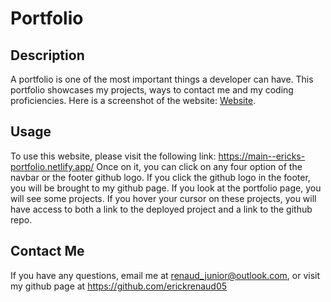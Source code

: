 # Portfolio

## Description

A portfolio is one of the most important things a developer can have. This portfolio showcases my projects, ways to contact me and my coding proficiencies. Here is a screenshot of the website: [Website](Screenshot\Module12ss.jpeg).

## Usage

To use this website, please visit the following link: https://main--ericks-portfolio.netlify.app/
Once on it, you can click on any four option of the navbar or the footer github logo. If you click the github logo in the footer, you will be brought to my github page. If you look at the portfolio page, you will see some projects. If you hover your cursor on these projects, you will have access to both a link to the deployed project and a link to the github repo.

## Contact Me

If you have any questions, email me at renaud_junior@outlook.com, or visit my github page at https://github.com/erickrenaud05